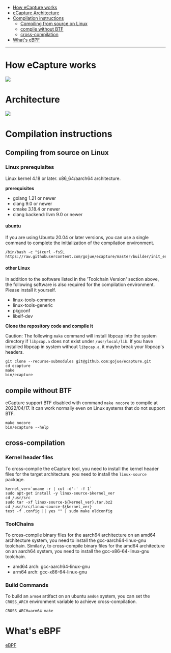 <!-- MarkdownTOC autolink="true" -->

- [How eCapture works](#how-ecapture-works)
- [eCapture Architecture](#ecapture-architecture)
- [Compilation instructions](#compilation-instructions)
  - [Compiling from source on Linux](#compiling-from-source-on-linux)
  - [compile without BTF](#compile-without-btf)
  - [cross-compilation](#cross-compilation)
- [What's eBPF](#whats-ebpf)

<!-- /MarkdownTOC -->
----

# How eCapture works

![](./images/how-ecapture-works.png)

# Architecture

![](./images/ecapture-architecture.png)

# Compilation instructions

## Compiling from source on Linux

### Linux prerequisites

Linux kernel 4.18 or later. x86_64/aarch64 architecture.

**prerequisites**

* golang 1.21 or newer
* clang 9.0 or newer
* cmake 3.18.4 or newer
* clang backend: llvm 9.0 or newer

#### ubuntu

If you are using Ubuntu 20.04 or later versions, you can use a single command to complete the initialization of the
compilation environment.

```shell
/bin/bash -c "$(curl -fsSL https://raw.githubusercontent.com/gojue/ecapture/master/builder/init_env.sh)"
```

#### other Linux

In addition to the software listed in the 'Toolchain Version' section above, the following software is also required for
the compilation environment. Please install it yourself.

* linux-tools-common
* linux-tools-generic
* pkgconf
* libelf-dev

**Clone the repository code and compile it**

Caution: The following `make` command will install libpcap into the system
directory if `libpcap.a` does not exist under `/usr/local/lib`. If you have
installed libpcap in system without `libpcap.a`, it maybe break your libpcap's
headers.

```shell
git clone --recurse-submodules git@github.com:gojue/ecapture.git
cd ecapture
make
bin/ecapture
```

## compile without BTF

eCapture support BTF disabled with command `make nocore` to compile at 2022/04/17. It can work normally even on Linux
systems that do not support BTF.

```shell
make nocore
bin/ecapture --help
```

## cross-compilation

### Kernel header files

To cross-compile the eCapture tool, you need to install the kernel header files for the target architecture. you need to
install the `linux-source` package.

```shell
kernel_ver=`uname -r | cut -d'-' -f 1`
sudo apt-get install -y linux-source-$kernel_ver
cd /usr/src
sudo tar -xf linux-source-${kernel_ver}.tar.bz2
cd /usr/src/linux-source-${kernel_ver}
test -f .config || yes "" | sudo make oldconfig
```

### ToolChains

To cross-compile binary files for the aarch64 architecture on an amd64 architecture system, you need to install the
gcc-aarch64-linux-gnu toolchain. Similarly, to cross-compile binary files for the amd64 architecture on an aarch64
system, you need to install the gcc-x86-64-linux-gnu toolchain.

* amd64 arch: gcc-aarch64-linux-gnu
* arm64 arch: gcc-x86-64-linux-gnu

### Build Commands

To build an `arm64` artifact on an ubuntu `amd64` system, you can set the `CROSS_ARCH` environment variable to achieve
cross-compilation.

```shell
CROSS_ARCH=arm64 make
```

# What's eBPF

[eBPF](https://ebpf.io)

